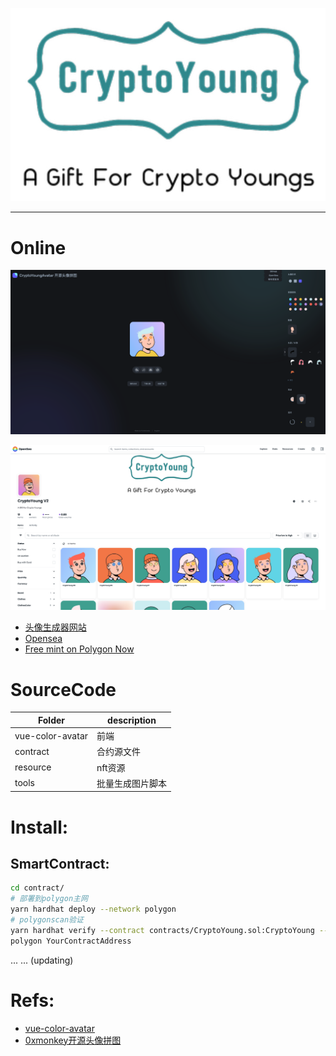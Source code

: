 ![CryptoYoungLogo](https://raw.githubusercontent.com/jerrychan807/imggg/master/image/CryptoYoungLogo.jpg)

---

# Online

![20220703202943](https://raw.githubusercontent.com/jerrychan807/imggg/master/image/20220703202943.png)

![20220704005920](https://raw.githubusercontent.com/jerrychan807/imggg/master/image/20220704005920.png)

- [头像生成器网站](http://199.255.96.224:3000/)
- [Opensea](https://opensea.io/collection/cryptoyoung-v2)
- [Free mint on Polygon Now](https://polygonscan.com/address/0xc1e8efe8d62b855c34009013a8d354d093f3e7f1#writeContract)

# SourceCode

| Folder  | description |
| --- | --- |
| vue-color-avatar | 前端 |
| contract | 合约源文件 |
| resource | nft资源 |
| tools | 批量生成图片脚本 |

# Install:

## SmartContract:

```bash
cd contract/
# 部署到polygon主网
yarn hardhat deploy --network polygon
# polygonscan验证
yarn hardhat verify --contract contracts/CryptoYoung.sol:CryptoYoung --constructor-args arguments.ts --network 
polygon YourContractAddress
```

...
...
(updating)

# Refs:

- [vue-color-avatar](https://github.com/Codennnn/vue-color-avatar)
- [0xmonkey开源头像拼图](https://0xmonkey.fullstack.run/89cf4c91-510b5ed-e14fcc8e-b1f1a176-0-0-0-b1425ffb)
